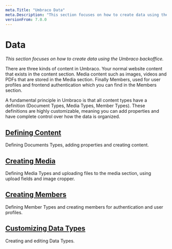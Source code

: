 ```yaml
---
meta.Title: "Umbraco Data"
meta.Description: "This section focuses on how to create data using the Umbraco backoffice"
versionFrom: 7.0.0
---
```


# Data
*This section focuses on how to create data using the Umbraco backoffice.*

There are three kinds of content in Umbraco. Your normal website content that exists in the content section. Media content such as images, videos and PDFs that are stored in the Media section. Finally Members, used for user profiles and frontend authentication which you can find in the Members section.

A fundamental principle in Umbraco is that all content types have a definition (Document Types, Media Types, Member Types). These definitions are highly customizable, meaning you can add properties and have complete control over how the data is organized.

## [Defining Content](Defining-content)
Defining Documents Types, adding properties and creating content.

## [Creating Media](Creating-Media)
Defining Media Types and uploading files to the media section, using upload fields and image cropper.

## [Creating Members](Members/)
Defining Member Types and creating members for authentication and user profiles.

## [Customizing Data Types](Data-Types/)
Creating and editing Data Types.
